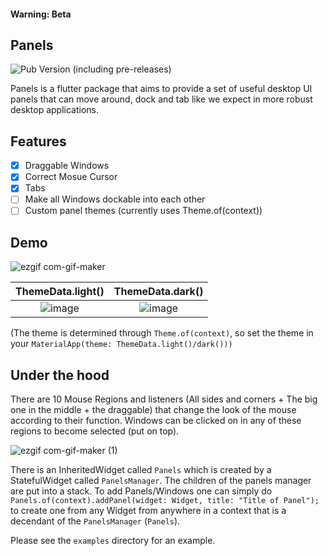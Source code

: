 #### Warning: Beta
## Panels
![Pub Version (including pre-releases)](https://img.shields.io/pub/v/panels?include_prereleases&style=flat-square)

Panels is a flutter package that aims to provide a set of useful desktop UI panels that can move around, dock and tab like we expect in more robust desktop applications.

## Features
- [x] Draggable Windows
- [x] Correct Mosue Cursor
- [x] Tabs
- [ ] Make all Windows dockable into each other
- [ ] Custom panel themes (currently uses Theme.of(context))

## Demo

![ezgif com-gif-maker](https://user-images.githubusercontent.com/19771356/118943560-08258480-b954-11eb-86bf-8e3c8c6277dd.gif)

| ThemeData.light() | ThemeData.dark() |
|:-----------------:|:----------------:|
|![image](https://user-images.githubusercontent.com/19771356/118945284-9bab8500-b955-11eb-82dd-4759929317d3.png)|![image](https://user-images.githubusercontent.com/19771356/118945533-d3b2c800-b955-11eb-803e-34acb6b93baf.png)|

(The theme is determined through `Theme.of(context)`, so set the theme in your `MaterialApp(theme: ThemeData.light()/dark()))`

## Under the hood
There are 10 Mouse Regions and listeners (All sides and corners + The big one in the middle + the draggable) that change the look of the mouse according to their function. Windows can be clicked on in any of these regions to become selected (put on top).

![ezgif com-gif-maker (1)](https://user-images.githubusercontent.com/19771356/118943590-0eb3fc00-b954-11eb-9a5f-50dc9f5fbc3d.gif)

There is an InheritedWidget called `Panels` which is created by a StatefulWidget called `PanelsManager`.
The children of the panels manager are put into a stack. To add Panels/Windows one can simply do `Panels.of(context).addPanel(widget: Widget, title: "Title of Panel");` to create one from any Widget from anywhere in a context that is a decendant of the `PanelsManager` (`Panels`).

Please see the `examples` directory for an example.

